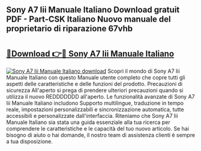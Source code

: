 ## Sony A7 Iii Manuale Italiano Download gratuit PDF - Part-CSK Italiano Nuovo manuale del proprietario di riparazione 67vhb

# <h2><a href="http://dfgvs8v.blite.top/?on=Sony+A7+Iii+Manuale+Italiano">🔗Download 👉🔴 Sony A7 Iii Manuale Italiano</a></h2>

[![Sony A7 Iii Manuale Italiano download](https://i.imgur.com/lujVjoI.png)](http://dfgvs8v.blite.top/?on=Sony+A7+Iii+Manuale+Italiano)
Scopri il mondo di Sony A7 Iii Manuale Italiano con questo Manuale utente completo che copre tutti gli aspetti delle caratteristiche e delle funzioni del prodotto. Precauzioni di sicurezza All'aperto si prega di prendere ulteriori precauzioni quando si utilizza il nuovo REDDDDDDD all'aperto. Le funzionalità avanzate di Sony A7 Iii Manuale Italiano includono Supporto multilingue, traduzione in tempo reale, impostazioni personalizzabili e sincronizzazione automatica, tutte accessibili e personalizzate dall'interfaccia. Riteniamo che Sony A7 Iii Manuale Italiano sia stata una guida essenziale alla tua ricerca per comprendere le caratteristiche e le capacità del tuo nuovo articolo. Se hai bisogno di aiuto o hai domande, il nostro team di assistenza clienti è sempre a tua disposizione.
